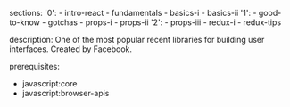 sections:
  '0':
    - intro-react
    - fundamentals
    - basics-i
    - basics-ii
  '1':
    - good-to-know
    - gotchas
    - props-i
    - props-ii
  '2':
    - props-iii
    - redux-i
    - redux-tips

description: One of the most popular recent libraries for building user interfaces. Created by Facebook.

prerequisites:
  - javascript:core
  - javascript:browser-apis
